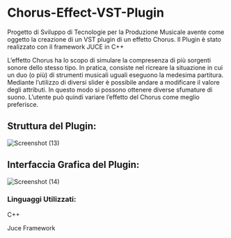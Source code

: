 # Chorus-Effect-VST-Plugin
Progetto di Sviluppo di Tecnologie per la Produzione Musicale avente come oggetto la creazione di un VST plugin di un effetto Chorus. Il Plugin è stato realizzato con il framework JUCE in C++

L’effetto Chorus ha lo scopo di simulare la compresenza di più sorgenti sonore dello stesso tipo. In pratica, consiste nel ricreare la situazione in cui un duo (o più) di strumenti musicali uguali eseguono la medesima partitura.
Mediante l’utilizzo di diversi slider è possibile andare a modificare il valore degli attributi. In questo modo si possono ottenere diverse sfumature di suono. L’utente può quindi variare l’effetto del Chorus come meglio preferisce.

## Struttura del Plugin:

![Screenshot (13)](https://user-images.githubusercontent.com/59931596/193452062-a521250c-71e2-4311-b264-92a4945c1f83.png)

## Interfaccia Grafica del Plugin:

![Screenshot (14)](https://user-images.githubusercontent.com/59931596/193452072-ef997661-eca8-48d8-96b9-1e02953c02db.png)

### Linguaggi Utilizzati:

C++

Juce Framework
